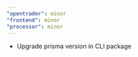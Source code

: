```yaml
---
"opentrader": minor
"frontend": minor
"processor": minor
---
```


- Upgrade prisma version in CLI package
